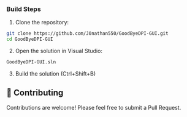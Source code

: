 
### Build Steps

1. Clone the repository:
```bash
git clone https://github.com/J0nathan550/GoodByeDPI-GUI.git
cd GoodByeDPI-GUI
```

2. Open the solution in Visual Studio:
```bash
GoodByeDPI-GUI.sln
```

3. Build the solution (Ctrl+Shift+B)

## 🤝 Contributing

Contributions are welcome! Please feel free to submit a Pull Request.

